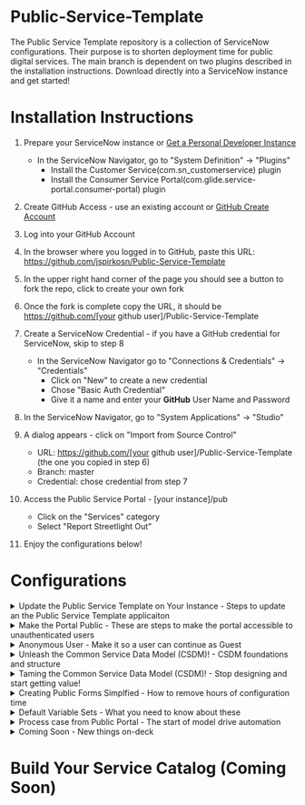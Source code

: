 # Public-Service-Template
The Public Service Template repository is a collection of ServiceNow configurations.  Their purpose is to shorten deployment time for public digital services. The main branch is dependent on two plugins described in the installation instructions.  Download directly into a ServiceNow instance and get started!
# Installation Instructions
1. Prepare your ServiceNow instance or <a href=https://developer.servicenow.com/dev.do#!/guides/quebec/developer-program/pdi-guide/obtaining-a-pdi title="PDI Readme">Get a Personal Developer Instance</a>
	- In the ServiceNow Navigator, go to "System Definition" -> "Plugins"
		- Install the Customer Service(com.sn_customerservice) plugin
 		- Install the Consumer Service Portal(com.glide.service-portal.consumer-portal) plugin
   
2. Create GitHub Access - use an existing account or [GitHub Create Account](https://github.com/join?ref_cta=Sign+up&ref_loc=header+logged+out&ref_page=%2F&source=header-home)
4. Log into your GitHub Account
5. In the browser where you logged in to GitHub, paste this URL: https://github.com/jspirkosn/Public-Service-Template
6. In the upper right hand corner of the page you should see a button to fork the repo, click to create your own fork
7. Once the fork is complete copy the URL, it should be https://github.com/[your github user]/Public-Service-Template
8. Create a ServiceNow Credential - if you have a GitHub credential for ServiceNow, skip to step 8
	- In the ServiceNow Navigator go to "Connections & Credentials" -> "Credentials"
		- Click on "New" to create a new credential
		- Chose "Basic Auth Credential"
		- Give it a name and enter your **GitHub** User Name and Password
9. In the ServiceNow Navigator, go to "System Applications" -> "Studio"
10. A dialog appears - click on "Import from Source Control"
    - URL: https://github.com/[your github user]/Public-Service-Template (the one you copied in step 6)
    - Branch: master 
    - Credential: chose credential from step 7   
11. Access the Public Service Portal - [your instance]/pub
	- Click on the "Services" category
	- Select "Report Streetlight Out"  
12. Enjoy the configurations below!

# Configurations
<details>
<summary>Update the Public Service Template on Your Instance - Steps to update an the Public Service Template applicaiton </summary>

- **Status:** Complete
- **Setup:**
	1. In the ServiceNow Navigator, go to "System Applications" -> "Studio"
	2. Select the "Public Service Template" Application
	3. Open the top menu for "Source Control"
	3. Select "Apply Remote Changes"
	4. In the dialog box, select "Apply Remote Changes" again
	5. This brings the most recent code into your instance	
- **Setup Video:**
	[Update the Public Services Template on Your Instance](https://www.youtube.com/watch?v=aX22pNK14rY)
	
- **Contributors:** 
	- john.spirko@servicenow.com 
</details>

<details>
<summary>Make the Portal Public - These are steps to make the portal accessible to unauthenticated users</summary>

- **Status:** Complete
- **Setup:**
	1. Go to [your instance]/pub and make sure you don't authenticate - You should only see the header to login and background image
	2. In the ServiceNow Navigator, go to "Public Services Template" -> "Widgets to Make Public."
	3. Make sure you are in the global scope
	4. Change the Public field to "true" for all 4 of the widgets
	5. In the ServiceNow Navigator, go to "Public Services Template" -> "Pages to Make Public."
	6. Change the Public field to "true" for 1 page
	5. Refresh the browser in step 1 - you should now see the search box and catalog navigations  
	
- **Setup Video:**
	[Make the Portal Public - Setup](https://www.youtube.com/watch?v=wtkbx07DY5k)
- **Contributors:** 
	- john.spirko@servicenow.com 
</details>

<details>
<summary>Anonymous User - Make it so a user can continue as Guest</summary>
	
- **Prerequisites:** "Make the Portal Public." 
- **Status:** Complete
- **Setup:**
	1. Follow the steps in the "Update the Public Service Template on Your Instance" section above
	2. Go to [your instance]/pub and make sure you don't authenticate - you should see the search box and catalog navigations
	3. Navigate to Services - Non Emergency Issues
	3. Click on the "Report Streetlight Out" catalog item
	4. On the login page, select "Continue as Guest."
	5. You should see a User name or password invalid message
	6. Go to [your instance] and login as an Admin user
	7. Make sure you are in the "Global" scope
	8. In the ServiceNow Navigator, go to "Public Services Template" -> "Scripts to Run."
	9. Click on "Create Public User for Anonymous Access" to open it
	10. Once opened, click on "Run Fix Script."
	11. Click on "Proceed."
	12. Go to [your instance]/pub and make sure you don't authenticate 
	13. Navigate to Services - Non Emergency Issues
	14. Click on the "Report Streetlight Out" catalog item
	15. On the login page, select "Continue as Guest."
	16. You should see a form and it should say "Public Guest" in the upper right-hand corner
	
- **Setup Video:**
	[Anonymous User - Setup](https://www.youtube.com/watch?v=z80QPiMahpY)
- **Contributors:** 
	- john.spirko@servicenow.com 
</details>

<details>
<summary>Unleash the Common Service Data Model (CSDM)! - CSDM foundations and structure</summary>

- **Status:** Complete
- **Setup:**
	1. Go to [your instance] and login as an Admin user
	2. In the ServiceNow Navigator, go to "Public Services Template" -> "Scripts to Run"
	3. Open the script called "Unleash the Common Service Data Model!" by clicking on it
	4. Run the script by clicking on "Run Fix Script" in the upper right
	4. Watch the Setup video for a detailed explanation
	
- **Setup Video:**
	[Unleash the Common Service Data Model (CSDM)!](https://www.youtube.com/watch?v=FSbpdsAn0Fw)
- **Contributors:** 
	- john.spirko@servicenow.com 
</details>

<details>
<summary>Taming the Common Service Data Model (CSDM)! - Stop designing and start getting value!</summary>

- **Status:** Complete, this automates the build of the CSDM as record producers are added to the catalog
- **Setup:**
	1. Go to [your instance] and login as an Admin user
	2. In the ServiceNow Navigator, go to System Definition -> Tables
	3. Search for and open the table called "Not Available for Subscribers"
	4. Open the "Application Access" tab
	5. Make sure the table is accessible from "All application scopes" and all boxes are checked
	6. This will allow our workflow to update this table from the "Public Service Template" scope
- **Explanation:**
	1. In the ServiceNow Navigator, go to "Process Automation" -> "Flow Designer"
	2. Open the flow called "Public Services Data Modeler" by clicking on it
	3. In the Flow Designer click on the home icon
	4. Selec the Actions menu
	5. Open the action called "Public Service Catalog to Service Portfolio" by clicking on it
	6. Watch the Setup video for a detailed explanation
	7. To try it copy the "Report Streelight Out" Public form. Navigation: Public Services Template -> Public Forms
	8. Once copied go to Public Services Template -> Public Service Offerings 
	9. Observe there is a new offering with the same name as your copied public form
	
- **Setup Video:**
	[Taming the Common Service Data Model (CSDM)!](https://www.youtube.com/watch?v=0njrn7CQPW4)
- **Contributors:** 
	- john.spirko@servicenow.com 
</details>

<details>
<summary>Creating Public Forms Simplfied - How to remove hours of configuration time</summary>

- **Status:** Complete, uses workflow to automate repetitive configutaiton tasks
- **Setup:**
	1. Go to [your instance] and login as an Admin user
	2. In the ServiceNow Navigator, go to Public Services Template -> Accecc Producter Tables
	3. Warning: This opens catalog item configration to all scopes, be sure you understand the implications
	4. Make sure you are in the Global Scope
	5. Set "Can Create", "Can Update" and "Can Read" to true for all 4 tables
	6. Set "Can Delete" to true for sc_cat_item_subscribe_no_mtom and sc_cat_item_user_criteria_no_mtom
- **Try it:**
	1. Make sure you are in the "Public Service Template" scope 
	2. In the ServiceNow Navigator, go to Public Services Template -> Public Forms
	3. Click new
	4. Enter a name for your public form
	5. In the upper right of the form selec the three dots for more options and toggle template bar so its on
	6. You should see a template bar at the bottom of the form
	7. Click on the "Public Service Form" template
	8. Save the record
	9. At the bottom of the saved form click on the related list called Categories
	10. Click edit and select the catagory called "Non Emergency Issues" 
	11. Go to [your instance URL]/pub 
	12. Navigate to Services -> Non Emergency Issues and open your new Public Form
	13. Check out the map and the variables (the map may not work if the key has expired, this is covered in the next video)
	14. Watch the Setup video for a detailed explanation
	
- **Setup Video:**
	[Creating Public Forms Simplfied](https://www.youtube.com/watch?v=coRN-KzL4J4)
- **Contributors:** 
	- john.spirko@servicenow.com 
</details>

<details>
<summary>Default Variable Sets - What you need to know about these</summary>

- **Status:** Complete, public map and public common variables
- **Setup:**
	1. Nothing to do here these are already setup
- **About these variable sets:**
	1. Go to [your instance] and login as an Admin user
	2. In the ServiceNow Navigator, go to Service Catalog -> Variable Sets
	3. You should see 2 varaible sets that are part of the "Public Service Template" Application
	4. The public map uses a widget to render an ESRI map (license reguired for production)
	5. The public map variable set, sends data back to public common variables so these need to work as a set
	6. There is a workflow that creates locations if they aren't in the ServiceNow table (covered in the next demo)
	7. There are 2 UI policies that are part of the Public Common Variables Variable set
	8. Watch the explainer video for more details
		
- **Explainer Video:**
	[Variable Sets](https://www.youtube.com/watch?v=i-7c1I8wybc)
- **Contributors:** 
	- john.spirko@servicenow.com 
</details>

<details>
<summary>Process case from Public Portal - The start of model drive automation</summary>

- **Status:** Complete, flow designer flow
- **Setup:**
	1. Nothing to do here these are already setup
- **About this flow:**
	1. Go to [your instance] and login as an Admin user
	2. In the ServiceNow Navigator, go to Process Automation -> Flow Designer
	3. Open the flow called "Process case from Public Portal"
	4. Take Note: Trigger is new case
	5. Warning: Do not delete the "Report Street Light Out" example, this flow depends on it
	6. Note how the flow handles the consumer determiniation
	7. Note how we use the Service Structure from the common service data model to route the case
	8. Note how the location gets created in ServiceNow when it doesn't exist
	9. Watch the explainer video for more details
		
- **Explainer Video:**
	[Process case from Public Portal](https://www.youtube.com/watch?v=i-7c1I8wybc)
- **Contributors:** 
	- john.spirko@servicenow.com 
</details>

<details>	
<summary>Coming Soon - New things on-deck</summary>
- **Service Builder Workflow**
  
- **Mobile API Endpoint for NewRocket Mobile**
  
- **NewRocket Mobile App**

  </details>
# Build Your Service Catalog (Coming Soon)
